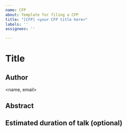 ```yaml
---
name: CFP
about: Template for filing a CFP
title: "[CFP] <your CFP title here>"
labels: ''
assignees: ''

---
```


# Title

<your title here>

## Author

<name, email>

## Abstract

<your abstract here>

## Estimated duration of talk (optional)

<optional>
